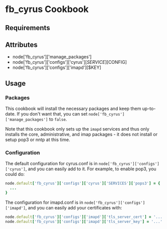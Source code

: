 fb_cyrus Cookbook
=================

Requirements
------------

Attributes
----------
* node['fb_cyrus']['manage_packages']
* node['fb_cyrus']['configs']['cyrus'][$SERVICE][$CONFIG]
* node['fb_cyrus']['configs']['imapd'][$KEY]

Usage
-----

### Packages

This cookbook will install the necessary packages and keep them up-to-date.  If
you don't want that, you can set `node['fb_cyrus']['manage_packages']` to
`false`.

Note that this cookbook only sets up the `imapd` services and thus only
installs the core, administrative, and imap packages - it does not install or
setup pop3 or nntp at this time.

### Configuration

The default configuration for cyrus.conf is in `node['fb_cyrus']['configs']['cyrus']`, and you can easily add to it. For example, to enable pop3, you could do:

```ruby
node.default['fb_cyrus']['configs']['cyrus']['SERVICES']['pops3'] = {
  ...
}
```

The configuration for imapd.conf is in `node['fb_cyrus']['configs']['imapd']`, and you can easily add your certificates with:

```ruby
node.default['fb_cyrus']['configs']['imapd']['tls_server_cert'] = '...'
node.default['fb_cyrus']['configs']['imapd']['tls_server_key'] = '...'
```

